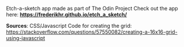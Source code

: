 Etch-a-sketch app made as part of The Odin Project
Check out the app here: **https://frederikhr.github.io/etch_a_sketch/**


**Sources**:
CSS/Javascript Code for creating the grid: https://stackoverflow.com/questions/57550082/creating-a-16x16-grid-using-javascript
